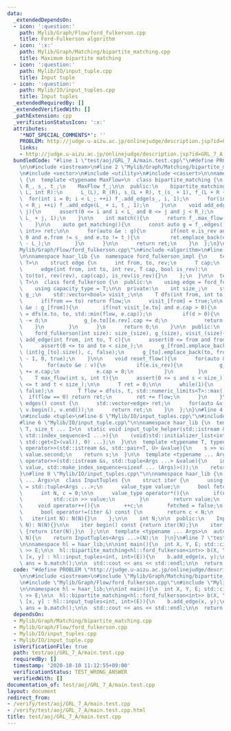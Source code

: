 ```yaml
---
data:
  _extendedDependsOn:
  - icon: ':question:'
    path: Mylib/Graph/Flow/ford_fulkerson.cpp
    title: Ford-Fulkerson algorithm
  - icon: ':x:'
    path: Mylib/Graph/Matching/bipartite_matching.cpp
    title: Maximum bipartite matching
  - icon: ':question:'
    path: Mylib/IO/input_tuple.cpp
    title: Input tuple
  - icon: ':question:'
    path: Mylib/IO/input_tuples.cpp
    title: Input tuples
  _extendedRequiredBy: []
  _extendedVerifiedWith: []
  _pathExtension: cpp
  _verificationStatusIcon: ':x:'
  attributes:
    '*NOT_SPECIAL_COMMENTS*': ''
    PROBLEM: http://judge.u-aizu.ac.jp/onlinejudge/description.jsp?id=GRL_7_A
    links:
    - http://judge.u-aizu.ac.jp/onlinejudge/description.jsp?id=GRL_7_A
  bundledCode: "#line 1 \"test/aoj/GRL_7_A/main.test.cpp\"\n#define PROBLEM \"http://judge.u-aizu.ac.jp/onlinejudge/description.jsp?id=GRL_7_A\"\
    \n\n#include <iostream>\n#line 2 \"Mylib/Graph/Matching/bipartite_matching.cpp\"\
    \n#include <vector>\n#include <utility>\n#include <cassert>\n\nnamespace haar_lib\
    \ {\n  template <typename MaxFlow>\n  class bipartite_matching {\n    int L_,\
    \ R_, s_, t_;\n    MaxFlow f_;\n\n  public:\n    bipartite_matching(){}\n    bipartite_matching(int\
    \ L, int R):\n      L_(L), R_(R), s_(L + R), t_(s_ + 1), f_(L + R + 2){\n    \
    \  for(int i = 0; i < L_; ++i) f_.add_edge(s_, i, 1);\n      for(int i = 0; i\
    \ < R_; ++i) f_.add_edge(L_ + i, t_, 1);\n    }\n\n    void add_edge(int i, int\
    \ j){\n      assert(0 <= i and i < L_ and 0 <= j and j < R_);\n      f_.add_edge(i,\
    \ L_ + j, 1);\n    }\n\n    int match(){\n      return f_.max_flow(s_, t_);\n\
    \    }\n\n    auto get_matching(){\n      const auto g = f_.edges();\n      std::vector<std::pair<int,\
    \ int>> ret;\n\n      for(auto &e : g){\n        if(not e.is_rev and e.cap ==\
    \ 0 and e.from != s_ and e.to != t_){\n          ret.emplace_back(e.from, e.to\
    \ - L_);\n        }\n      }\n\n      return ret;\n    }\n  };\n}\n#line 3 \"\
    Mylib/Graph/Flow/ford_fulkerson.cpp\"\n#include <algorithm>\n#line 5 \"Mylib/Graph/Flow/ford_fulkerson.cpp\"\
    \n\nnamespace haar_lib {\n  namespace ford_fulkerson_impl {\n    template <typename\
    \ T>\n    struct edge {\n      int from, to, rev;\n      T cap;\n      bool is_rev;\n\
    \      edge(int from, int to, int rev, T cap, bool is_rev):\n        from(from),\
    \ to(to), rev(rev), cap(cap), is_rev(is_rev){}\n    };\n  }\n\n  template <typename\
    \ T>\n  class ford_fulkerson {\n  public:\n    using edge = ford_fulkerson_impl::edge<T>;\n\
    \    using capacity_type = T;\n\n  private:\n    int size_;\n    std::vector<std::vector<edge>>\
    \ g_;\n    std::vector<bool> visit_;\n\n    T dfs(int from, int to, T flow){\n\
    \      if(from == to) return flow;\n      visit_[from] = true;\n\n      for(auto\
    \ &e : g_[from]){\n        if(not visit_[e.to] and e.cap > 0){\n          T d\
    \ = dfs(e.to, to, std::min(flow, e.cap));\n          if(d > 0){\n            e.cap\
    \ -= d;\n            g_[e.to][e.rev].cap += d;\n            return d;\n      \
    \    }\n        }\n      }\n      return 0;\n    }\n\n  public:\n    ford_fulkerson(){}\n\
    \    ford_fulkerson(int size): size_(size), g_(size), visit_(size){}\n\n    void\
    \ add_edge(int from, int to, T c){\n      assert(0 <= from and from < size_);\n\
    \      assert(0 <= to and to < size_);\n      g_[from].emplace_back(from, to,\
    \ (int)g_[to].size(), c, false);\n      g_[to].emplace_back(to, from, (int)g_[from].size()\
    \ - 1, 0, true);\n    }\n\n    void reset_flow(){\n      for(auto &v : g_){\n\
    \        for(auto &e : v){\n          if(e.is_rev){\n            g_[e.to][e.rev].cap\
    \ += e.cap;\n            e.cap = 0;\n          }\n        }\n      }\n    }\n\n\
    \    T max_flow(int s, int t){\n      assert(0 <= s and s < size_);\n      assert(0\
    \ <= t and t < size_);\n\n      T ret = 0;\n\n      while(1){\n        visit_.assign(size_,\
    \ false);\n        T flow = dfs(s, t, std::numeric_limits<T>::max());\n      \
    \  if(flow == 0) return ret;\n        ret += flow;\n      }\n    }\n\n    std::vector<edge>\
    \ edges() const {\n      std::vector<edge> ret;\n      for(auto &v : g_) ret.insert(ret.end(),\
    \ v.begin(), v.end());\n      return ret;\n    }\n  };\n}\n#line 4 \"Mylib/IO/input_tuples.cpp\"\
    \n#include <tuple>\n#line 6 \"Mylib/IO/input_tuples.cpp\"\n#include <initializer_list>\n\
    #line 6 \"Mylib/IO/input_tuple.cpp\"\n\nnamespace haar_lib {\n  template <typename\
    \ T, size_t ... I>\n  static void input_tuple_helper(std::istream &s, T &val,\
    \ std::index_sequence<I ...>){\n    (void)std::initializer_list<int>{(void(s >>\
    \ std::get<I>(val)), 0) ...};\n  }\n\n  template <typename T, typename U>\n  std::istream&\
    \ operator>>(std::istream &s, std::pair<T, U> &value){\n    s >> value.first >>\
    \ value.second;\n    return s;\n  }\n\n  template <typename ... Args>\n  std::istream&\
    \ operator>>(std::istream &s, std::tuple<Args ...> &value){\n    input_tuple_helper(s,\
    \ value, std::make_index_sequence<sizeof ... (Args)>());\n    return s;\n  }\n\
    }\n#line 8 \"Mylib/IO/input_tuples.cpp\"\n\nnamespace haar_lib {\n  template <typename\
    \ ... Args>\n  class InputTuples {\n    struct iter {\n      using value_type\
    \ = std::tuple<Args ...>;\n      value_type value;\n      bool fetched = false;\n\
    \      int N, c = 0;\n\n      value_type operator*(){\n        if(not fetched){\n\
    \          std::cin >> value;\n        }\n        return value;\n      }\n\n \
    \     void operator++(){\n        ++c;\n        fetched = false;\n      }\n\n\
    \      bool operator!=(iter &) const {\n        return c < N;\n      }\n\n   \
    \   iter(int N): N(N){}\n    };\n\n    int N;\n\n  public:\n    InputTuples(int\
    \ N): N(N){}\n\n    iter begin() const {return iter(N);}\n    iter end() const\
    \ {return iter(N);}\n  };\n\n  template <typename ... Args>\n  auto input_tuples(int\
    \ N){\n    return InputTuples<Args ...>(N);\n  }\n}\n#line 7 \"test/aoj/GRL_7_A/main.test.cpp\"\
    \n\nnamespace hl = haar_lib;\n\nint main(){\n  int X, Y, E; std::cin >> X >> Y\
    \ >> E;\n\n  hl::bipartite_matching<hl::ford_fulkerson<int>> b(X, Y);\n\n  for(auto\
    \ [x, y] : hl::input_tuples<int, int>(E)){\n    b.add_edge(x, y);\n  }\n\n  int\
    \ ans = b.match();\n\n  std::cout << ans << std::endl;\n\n  return 0;\n}\n"
  code: "#define PROBLEM \"http://judge.u-aizu.ac.jp/onlinejudge/description.jsp?id=GRL_7_A\"\
    \n\n#include <iostream>\n#include \"Mylib/Graph/Matching/bipartite_matching.cpp\"\
    \n#include \"Mylib/Graph/Flow/ford_fulkerson.cpp\"\n#include \"Mylib/IO/input_tuples.cpp\"\
    \n\nnamespace hl = haar_lib;\n\nint main(){\n  int X, Y, E; std::cin >> X >> Y\
    \ >> E;\n\n  hl::bipartite_matching<hl::ford_fulkerson<int>> b(X, Y);\n\n  for(auto\
    \ [x, y] : hl::input_tuples<int, int>(E)){\n    b.add_edge(x, y);\n  }\n\n  int\
    \ ans = b.match();\n\n  std::cout << ans << std::endl;\n\n  return 0;\n}\n"
  dependsOn:
  - Mylib/Graph/Matching/bipartite_matching.cpp
  - Mylib/Graph/Flow/ford_fulkerson.cpp
  - Mylib/IO/input_tuples.cpp
  - Mylib/IO/input_tuple.cpp
  isVerificationFile: true
  path: test/aoj/GRL_7_A/main.test.cpp
  requiredBy: []
  timestamp: '2020-10-10 11:12:55+09:00'
  verificationStatus: TEST_WRONG_ANSWER
  verifiedWith: []
documentation_of: test/aoj/GRL_7_A/main.test.cpp
layout: document
redirect_from:
- /verify/test/aoj/GRL_7_A/main.test.cpp
- /verify/test/aoj/GRL_7_A/main.test.cpp.html
title: test/aoj/GRL_7_A/main.test.cpp
---
```

